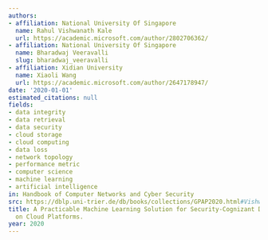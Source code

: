 ```yaml
---
authors:
- affiliation: National University Of Singapore
  name: Rahul Vishwanath Kale
  url: https://academic.microsoft.com/author/2802706362/
- affiliation: National University Of Singapore
  name: Bharadwaj Veeravalli
  slug: bharadwaj_veeravalli
- affiliation: Xidian University
  name: Xiaoli Wang
  url: https://academic.microsoft.com/author/2647178947/
date: '2020-01-01'
estimated_citations: null
fields:
- data integrity
- data retrieval
- data security
- cloud storage
- cloud computing
- data loss
- network topology
- performance metric
- computer science
- machine learning
- artificial intelligence
in: Handbook of Computer Networks and Cyber Security
src: https://dblp.uni-trier.de/db/books/collections/GPAP2020.html#VishwanathVW20
title: A Practicable Machine Learning Solution for Security-Cognizant Data Placement
  on Cloud Platforms.
year: 2020
---
```

